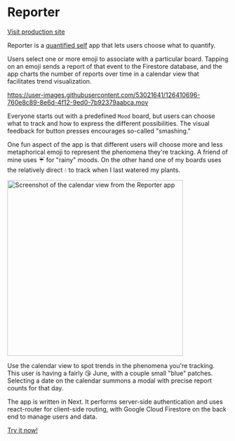 # Reporter

[Visit production site](https://reporter.mpq.dev/)

Reporter is a [quantified self](https://en.wikipedia.org/wiki/Quantified_self)
app that lets users choose what to quantify.

Users select one or more emoji to associate with a particular board. Tapping on
an emoji sends a report of that event to the Firestore database, and the app
charts the number of reports over time in a calendar view that facilitates trend
visualization.

https://user-images.githubusercontent.com/53021641/126410696-760e8c89-8e6d-4f12-9ed0-7b92379aabca.mov

Everyone starts out with a predefined `Mood` board, but users can choose what to
track and how to express the different possibilities. The visual feedback for
button presses encourages so-called "smashing."

One fun aspect of the app is that different users will choose more and less
metaphorical emoji to represent the phenomena they're tracking. A friend of mine
uses ☔ for "rainy" moods. On the other hand one of my boards uses the
relatively direct 💧 to track when I last watered my plants.

<img src="https://mpq.dev/static/reporter-demo-cal.jpg" alt="Screenshot of the calendar view from the Reporter app" width=400/>

Use the calendar view to spot trends in the phenomena you're tracking. This user
is having a fairly 😘 June, with a couple small "blue" patches. Selecting a date
on the calendar summons a modal with precise report counts for that day.

The app is written in Next. It performs server-side authentication and uses
react-router for client-side routing, with Google Cloud Firestore on the back
end to manage users and data.

[Try it now!](https://reporter.mpq.dev/)
